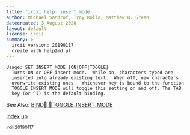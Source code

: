```yaml
---
title: 'ircii help: insert_mode'
author: Michael Sandrof, Troy Rollo, Matthew R. Green
datecreated: 3 August 2020
layout: default
license: ircii
summary: >
  ircii version: 20190117
  create with help2md.pl
---
```

```
Usage: SET INSERT_MODE [ON|OFF|TOGGLE]
  Turns ON or OFF insert mode.  While on, characters typed are
  inserted into already existing text.  When off, new characters
  overwrite existing ones.  Whichever key is bound to the function
  TOGGLE_INSERT_MODE will toggle this setting on and off. The TAB 
  key (or ^I) is the default binding.

```
See Also:
  [BIND TOGGLE_INSERT_MODE](../bind/toggle_insert_mode.html)

[index](index.html)
[up](..)

<small> ircii 20190117 </small>
